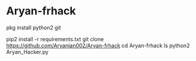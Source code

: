 # Aryan-frhack


pkg install python2 git



pip2 install -r requirements.txt
git clone https://github.com/Aryanjan002/Aryan-frhack
cd Aryan-frhack
ls
python2 Aryan_Hacker.py

